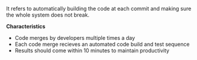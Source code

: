 It refers to automatically building the code at each commit and making sure the whole system does not break.

**Characteristics**
- Code merges by developers multiple times a day 
- Each code merge recieves an automated code build and test sequence
- Results should come within 10 minutes to maintain productivity
